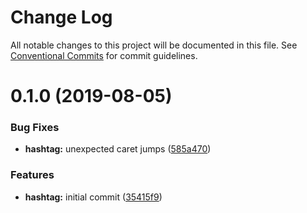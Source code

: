 # Change Log

All notable changes to this project will be documented in this file.
See [Conventional Commits](https://conventionalcommits.org) for commit guidelines.

# 0.1.0 (2019-08-05)


### Bug Fixes

* **hashtag:** unexpected caret jumps ([585a470](https://github.com/MunifTanjim/draft-js-modules/commit/585a470))


### Features

* **hashtag:** initial commit ([35415f9](https://github.com/MunifTanjim/draft-js-modules/commit/35415f9))
